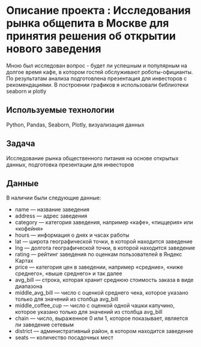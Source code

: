 # Описание проекта : Исследования рынка общепита в Москве для принятия решения об открытии нового заведения

Мною был исследован вопрос - будет ли успешным и популярным на долгое время кафе, в
котором гостей обслуживают роботы-официанты. По результатам анализа подготовлена
презентация для инвесторов с рекомендациями. В построении графиков я использовали
библиотеки seaborn и plotly

## Используемые технологии

Python, Pandas, Seaborn, Plotly, визуализация данных

## Задача

Исследование рынка общественного питания на основе открытых данных, подготовка презентации для инвесторов

## Данные

В наличии были следующие данные:

- name — название заведения
- address — адрес заведения
- category — категория заведения, например «кафе», «пиццерия» или «кофейня»
- hours — информация о днях и часах работы
- lat — широта географической точки, в которой находится заведение
- lng — долгота географической точки, в которой находится заведение
- rating — рейтинг заведения по оценкам пользователей в Яндекс Картах 
- price — категория цен в заведении, например «средние», «ниже среднего», «выше среднего» и так далее
- avg_bill — строка, которая хранит среднюю стоимость заказа в виде диапазона
- middle_avg_bill — число с оценкой среднего чека, которое указано только для значений из столбца avg_bill
- middle_coffee_cup — число с оценкой одной чашки капучино, которое указано только для значений из столбца avg_bill
- chain — число, выраженное 0 или 1, которое показывает, является ли заведение сетевым
- district — административный район, в котором находится заведение
- seats — количество посадочных мест
